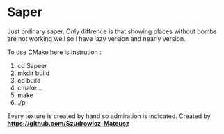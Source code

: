 # Saper

Just ordinary saper. Only diffrence is that showing places without bombs are not working well so I have lazy version and nearly version.

To use CMake here is instrution :

  1) cd Sapeer
  2) mkdir build
  3) cd build
  4) cmake ..
  5) make
  6) ./p

Every texture is created by hand so admiration is indicated.
Created by **https://github.com/Szudrowicz-Mateusz**
